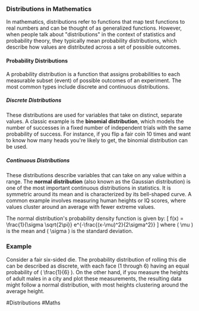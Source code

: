 ### Distributions in Mathematics

In mathematics, distributions refer to functions that map test functions to real numbers and can be thought of as generalized functions. However, when people talk about "distributions" in the context of statistics and probability theory, they typically mean probability distributions, which describe how values are distributed across a set of possible outcomes.

#### Probability Distributions

A probability distribution is a function that assigns probabilities to each measurable subset (event) of possible outcomes of an experiment. The most common types include discrete and continuous distributions.

##### Discrete Distributions
These distributions are used for variables that take on distinct, separate values. A classic example is the **binomial distribution**, which models the number of successes in a fixed number of independent trials with the same probability of success. For instance, if you flip a fair coin 10 times and want to know how many heads you're likely to get, the binomial distribution can be used.

##### Continuous Distributions
These distributions describe variables that can take on any value within a range. The **normal distribution** (also known as the Gaussian distribution) is one of the most important continuous distributions in statistics. It is symmetric around its mean and is characterized by its bell-shaped curve. A common example involves measuring human heights or IQ scores, where values cluster around an average with fewer extreme values.

The normal distribution's probability density function is given by:
\[ f(x) = \frac{1}{\sigma \sqrt{2\pi}} e^{-\frac{(x-\mu)^2}{2\sigma^2}} \]
where \( \mu \) is the mean and \( \sigma \) is the standard deviation.

### Example

Consider a fair six-sided die. The probability distribution of rolling this die can be described as discrete, with each face (1 through 6) having an equal probability of \( \frac{1}{6} \). On the other hand, if you measure the heights of adult males in a city and plot these measurements, the resulting data might follow a normal distribution, with most heights clustering around the average height.

#Distributions #Maths